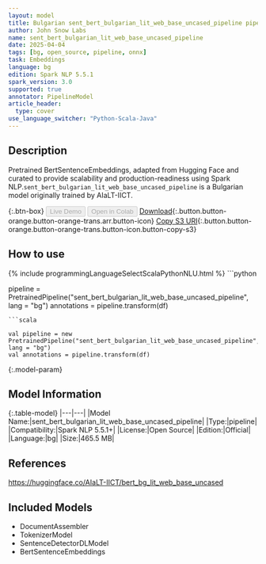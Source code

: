 ```yaml
---
layout: model
title: Bulgarian sent_bert_bulgarian_lit_web_base_uncased_pipeline pipeline BertSentenceEmbeddings from AIaLT-IICT
author: John Snow Labs
name: sent_bert_bulgarian_lit_web_base_uncased_pipeline
date: 2025-04-04
tags: [bg, open_source, pipeline, onnx]
task: Embeddings
language: bg
edition: Spark NLP 5.5.1
spark_version: 3.0
supported: true
annotator: PipelineModel
article_header:
  type: cover
use_language_switcher: "Python-Scala-Java"
---
```


## Description

Pretrained BertSentenceEmbeddings, adapted from Hugging Face and curated to provide scalability and production-readiness using Spark NLP.`sent_bert_bulgarian_lit_web_base_uncased_pipeline` is a Bulgarian model originally trained by AIaLT-IICT.

{:.btn-box}
<button class="button button-orange" disabled>Live Demo</button>
<button class="button button-orange" disabled>Open in Colab</button>
[Download](https://s3.amazonaws.com/auxdata.johnsnowlabs.com/public/models/sent_bert_bulgarian_lit_web_base_uncased_pipeline_bg_5.5.1_3.0_1743790973051.zip){:.button.button-orange.button-orange-trans.arr.button-icon}
[Copy S3 URI](s3://auxdata.johnsnowlabs.com/public/models/sent_bert_bulgarian_lit_web_base_uncased_pipeline_bg_5.5.1_3.0_1743790973051.zip){:.button.button-orange.button-orange-trans.button-icon.button-copy-s3}

## How to use



<div class="tabs-box" markdown="1">
{% include programmingLanguageSelectScalaPythonNLU.html %}
```python

pipeline = PretrainedPipeline("sent_bert_bulgarian_lit_web_base_uncased_pipeline", lang = "bg")
annotations =  pipeline.transform(df)   

```
```scala

val pipeline = new PretrainedPipeline("sent_bert_bulgarian_lit_web_base_uncased_pipeline", lang = "bg")
val annotations = pipeline.transform(df)

```
</div>

{:.model-param}
## Model Information

{:.table-model}
|---|---|
|Model Name:|sent_bert_bulgarian_lit_web_base_uncased_pipeline|
|Type:|pipeline|
|Compatibility:|Spark NLP 5.5.1+|
|License:|Open Source|
|Edition:|Official|
|Language:|bg|
|Size:|465.5 MB|

## References

https://huggingface.co/AIaLT-IICT/bert_bg_lit_web_base_uncased

## Included Models

- DocumentAssembler
- TokenizerModel
- SentenceDetectorDLModel
- BertSentenceEmbeddings